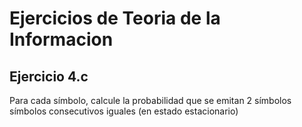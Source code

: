 # Ejercicios de Teoria de la Informacion

## Ejercicio 4.c
Para cada símbolo, calcule la probabilidad que se emitan 2 símbolos símbolos consecutivos iguales (en estado estacionario)